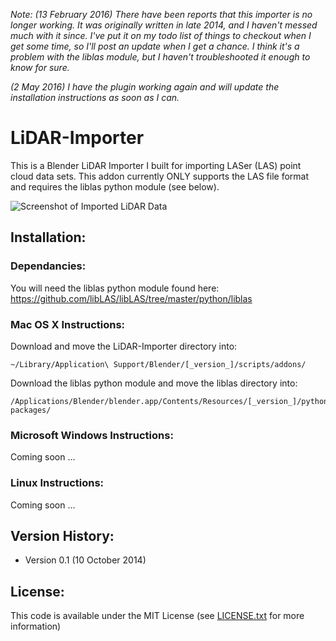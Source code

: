 _Note: (13 February 2016) There have been reports that this importer is no longer working.  It was originally written in late 2014, and I haven't messed much with it since.  I've put it on my todo list of things to checkout when I get some time, so I'll post an update when I get a chance.  I think it's a problem with the liblas module, but I haven't troubleshooted it enough to know for sure._

_(2 May 2016) I have the plugin working again and will update the installation instructions as soon as I can._

LiDAR-Importer
==============

This is a Blender LiDAR Importer I built for importing LASer (LAS) point cloud data sets.  This addon currently ONLY supports the LAS file format and requires the liblas python module (see below).

![Screenshot of Imported LiDAR Data](http://i.imgur.com/h2cUBfH.png)

## Installation:

### Dependancies:
You will need the liblas python module found here: https://github.com/libLAS/libLAS/tree/master/python/liblas

### Mac OS X Instructions:
Download and move the LiDAR-Importer directory into:
```
~/Library/Application\ Support/Blender/[_version_]/scripts/addons/
```
Download the liblas python module and move the liblas directory into:
```
/Applications/Blender/blender.app/Contents/Resources/[_version_]/python/lib/python3.4/site-packages/
```
### Microsoft Windows Instructions:
Coming soon ...

### Linux Instructions:
Coming soon ...

## Version History:
* Version 0.1 (10 October 2014)

## License:
This code is available under the MIT License (see [LICENSE.txt](LICENSE.txt) for more information)
